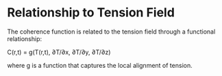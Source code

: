 # Relationship to Tension Field

The coherence function is related to the tension field through a
functional relationship:

C(r,t) = g(T(r,t), ∂T/∂x, ∂T/∂y, ∂T/∂z)

where g is a function that captures the local alignment of tension.
